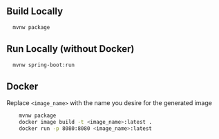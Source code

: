 ## Build Locally

```bash
  mvnw package
```

## Run Locally (without Docker)

```bash
  mvnw spring-boot:run
```

## Docker

Replace `<image_name>` with the name you desire for the generated image

```bash
    mvnw package
    docker image build -t <image_name>:latest .
    docker run -p 8080:8080 <image_name>:latest
```